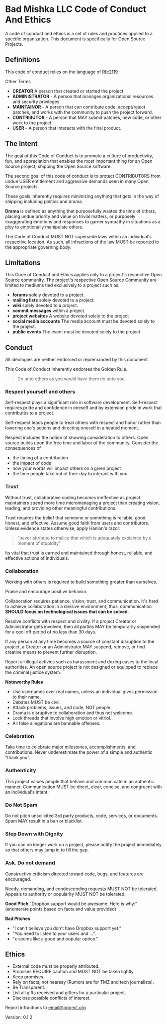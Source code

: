 
# Bad Mishka LLC Code of Conduct And Ethics

A code of conduct and ethics is a set of rules and practices applied
to a specific organization. This document is specifically for Open Source
Projects.

## Definitions

This code of conduct relies on the language of 
[Rfc2119](https://www.ietf.org/rfc/rfc2119.txt)

Other Terms
 - **CREATOR** A person that created or started the project.
 - **ADMINISTRATOR** - A person that manages organizational resources and security privileges.  
 - **MAINTAINOR** - A person that can contribute code, accept/reject patches, and works with
 the community to push the project forward. 
 - **CONTRIBUTOR** - A person that MAY submit patches, new code, or other work to the project.
 - **USER** - A person that interacts with the final product.

## The Intent

The goal of this Code of Conduct is to promote a culture of productivity, fun,
and appreciation that enables the most important thing for an Open Source project; shipping 
the Open Source software. 

The second goal of this code of conduct is to protect CONTRIBUTORS from undue USER
entitlement and aggressive demands seen in many Open Source projects.  

These goals inherently requires minimizing anything that gets in the way of shipping
including politics and drama.

**Drama** is defined as anything that purposefully wastes the time of 
others, placing undue priority and value on trivial matters, or
purposely exaggerating emotions and responses to garner sympathy
in situations as a ploy to emotionally manipulate others.  

The Code of Conduct MUST NOT supersede laws within an individual's respective
location. As such, all infractions of the law MUST be reported to the
appropriate governing body.  

## Limitations

This Code of Conduct and Ethics applies only to a project's respective
Open Source community.  The project's respective Open Source Community
are limited to mediums tied exclusively to a project such as:
 - **forums** solely devoted to a project. 
 - **mailing lists** solely devoted to a project. 
 - **wiki** solely devoted to a project. 
 - **commit messages** within a project. 
 - **project websites** A website devoted solely to the project
 - **social media accounts** The media account must be devoted solely to the project. 
 - **public events** The event must be devoted solely to the project. 

## Conduct  

All ideologies are neither endorsed or repremanded by this document.  

This Code of Conduct inherently endorses the Golden Rule. 

> Do unto others as you would have them do unto you.

### Respect yourself and others

Self-respect plays a significant role in software development. Self-respect requires 
pride and confidence in oneself and by extension pride in work that contributes to a project. 
 
Self-respect leads people to treat others with respect and honor rather than lowering one's 
actions and directing oneself in a heated moment.   
 
Respect includes the notion of showing consideration to others. Open source builds upon the
free time and labor of the community. Consider the consequences of 
 - the timing of a contribution
 - the impact of code 
 - how your words will impact others on a given project 
 - the time people take out of their day to interact with you. 
 
### Trust
Without trust, collaborative coding becomes ineffective as project maintainers
spend more time micromanaging a project than creating vision, leading, and
providing other meaningful contributions. 

Trust requires the belief that someone or something is reliable, good, honest, 
and effective. Assume good faith from users and contributors. Unless evidence
states otherwise, apply Hanlon's razor: 

> "never attribute to malice that which is adequately explained by a moment of stupidity"

Its vital that trust is earned and maintained through honest, reliable, 
and effective actions of individuals. 
  
### Collaboration
 
Working with others is required to build something greater than ourselves. 

Praise and encourage positive behavior.

Collaboration requires patience, vision, trust, and communication. It's 
hard to achieve collaboration in a divisive environment; thus, communication
**SHOULD focus on technological issues that can be solved**.  

Resolve conflicts with respect and civility. If a project Creator 
or Administrator gets involved, then all parties MAY be temporarily
suspended for a cool off period of no less than 30 days.

If any person at any time becomes a source of constant disruption to the project, 
a Creator or an Administrator MAY suspend, remove, or find creative means
to prevent further disruption.   
 
Report all illegal activies such as harassment and doxing cases to
the local authorities. An open source project is not designed or 
equipped to replace the criminal justice system.  
 
**Noteworthy Rules**
- Use usernames over real names, unless an individual gives permission to their name.
- Debates MUST be civil. 
- Attack problems, issues, and code, NOT people.
- Drama is disruptive to collaboration and thus not welcome.
- Lock threads that involve high emotion or vitriol.
- All false allegations are bannable offenses.  


### Celebration
Take time to celebrate major milestones, accomplishments, and contributions.
Never underestimate the power of a simple and authentic "thank you". 
 
### Authenticity
This project values people that behave and communicate in an authentic manner. 
Communication MUST be direct, clear, concise, and congruent with an 
individual's intent.

### Do Not Spam
Do not pitch unsolicited 3rd party products, code, services, or 
documents. Spam MAY result in a ban or blacklist. 
 
### Step Down with Dignity
If you can no longer work on a project, please notify the project immediately
so that others may jump in to fill the gap. 
 
### Ask. Do not demand 
Constructive criticism directed toward code, bugs, and features are encouraged. 

Needy, demanding, and condescending requests MUST NOT be tolerated.  
Appeals to authority or popularity MUST NOT be tolerated.  
 
**Good Pitch** 
"Dropbox support would be awesome. Here is why:" (enumerate points based on facts 
and value provided) 
 
**Bad Pitches**
- "I can't believe you don't have Dropbox support yet."
- "You need to listen to your users and ...".  
- "x seems like a good and popular option."

 
## Ethics
 
 - External code must be properly attributed.
 - Promises REQUIRE caution and MUST NOT be taken lightly.   
 - Keep promises.
 - Rely on facts, not hearsay (Rumors are for TMZ and tech journalists).
 - Be Transparent. 
 - List all gifts received and gifters for a particular project. 
 - Disclose possible conflicts of interest. 
 
Report infractions to [email@project.org](email@project.org)

Version: 0.1.2